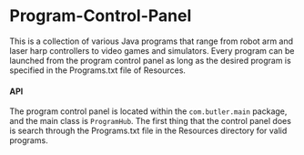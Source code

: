 # Program-Control-Panel
This is a collection of various Java programs that range from robot arm and laser harp controllers to video games and simulators. Every program can be launched from the program control panel as long as the desired program is specified in the Programs.txt file of Resources.
#### API
The program control panel is located within the `com.butler.main` package, and the main class is `ProgramHub`. The first thing that the control panel does is search through the Programs.txt file in the Resources directory for valid programs.
